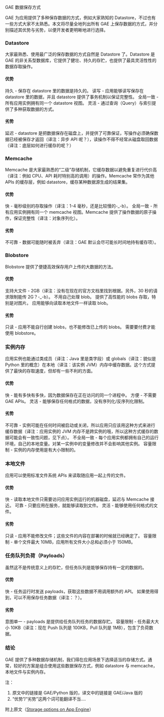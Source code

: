 GAE 数据保存方式

GAE 为应用提供了多种保存数据的方式，例如大家熟知的 Datastore，不过也有一些方式大家不太熟悉。本文将尽量全地列出所有 GAE 上保存数据的方式，并分别描述其优势与劣势，以便开发者更明晰地进行选择。

### Datastore

大家最熟悉、使用最广泛的保存数据的方式自然是 Datastore 了。Datastore 是 GAE 的非关系型数据库，它提供了健壮、持久的存贮，也提供了最具灵活性性的数据存取操作。

#### 优势

持久 - 保存在 datastore 里的数据是持久的。
读写 - 应用能够读写保存在 datastore 里的数据，并且 datastore 提供了事务机制以保证完整性。
全局一致 - 所有应用实例拥有同一个 datastore 视图。
灵活 - 通过查询（Query）与索引提供了多种获取数据的方式。

#### 劣势

延迟 - datastore 是把数据保存在磁盘上，并提供了可靠保证，写操作必须确保数据已经被保存才返回（译注：异步 API 呢？），读操作不得不经常从磁盘取回数据（译注：底层如何进行缓存的呢？）

### Memcache

Memcache 是大家最熟悉的“二级”存储机制，它缓存数据以避免重复进行代价高（译注：例如 CPU、API 耗时特别高的调用）的操作。Memcache 常作为其他 APIs 的缓存层，例如 datastore，缓存某种数据源生成的结果集。

#### 优势

快 - 毫秒级别的存取操作（译注：1-4 毫秒，还是比较慢的-_-b）。
全局一致 - 所有应用实例拥有同一个 memcache 视图。Memcache 提供了操作数据的原子操作，保证完整性（译注：对象序列化）。

#### 劣势

不可靠 - 数据可能随时被丢弃（译注：GAE 默认会尽可能长时间地持有缓存项）。

### Blobstore

Blobstore 提供了便捷高效保存用户上传的大数据的方法。

#### 优势

支持大文件 - 2GB（译注：没有在现在的官方文档里找到根据。另外，30 秒的请求限制能传 2G？-_-b）。
不用自己处理 blob。
提供了高性能的 blobs 存取，特别是对图片。
应用能够向读取本地文件一样读取 blob。

#### 劣势

只读 - 应用不能自行创建 blobs，也不能修改已上传的 blobs。
需要要付费才能使用 blobstore。

### 实例内存

应用实例也能通过类成员（译注：Java 里是类字段）或 globals（译注：貌似是 Python 里的概念）在本地（译注：该实例 JVM）内存中缓存数据。这个方式提供了最快的存取速度，但却有一些不利的方面。

#### 优势

快 - 能有多快有多快，因为数据保存在正在访问的同一个进程中。
方便 - 不需要 GAE APIs。
灵活 - 能够保存任何格式的数据，没有序列化/反序列化限制。

#### 劣势

不可靠 - 实例可能在任何时间被启动或关闭，所以应用只应该用这种方式来进行缓存数据（译注：应用实例的 JVM 内存不是跨实例的哦，所以这种方式缓存的数据可能会有一致性问题，见下点）。
不全局一致 - 每个应用实例都拥有自己的运行环境，自己的本地变量。对某一实例中的变量修改并不会影响其他实例。
容量限制 - 实例的内存使用是有大小限制的。

### 本地文件

应用可以使用标准文件系统 APIs 来读取随应用一起上传的文件。

#### 优势

快 - 读取本地文件只需要访问应用实例运行的机器磁盘，延迟与 Memcache 接近。
可靠 - 只要应用在服务，就能够读取到文件。
灵活 - 能够使用任何格式的文件。

#### 劣势

只读 - 应用不能修改文件；这些文件的内容在部署的时候就已经确定了。
容量限制 - 单个文件最大 10MB，应用所有文件大小总和必须小于 150MB。

### 任务队列负荷（Payloads）

虽然这不是传统意义上的存贮，但任务队列是能够保存持有一定的数据的。

#### 优势

快 - 任务运行时发送 payloads，获取这些数据不用调用额外的 API。
如果使用得到，可以不用保存任务数据（译注：？）。

#### 劣势

意图单一 - payloads 是提供给任务队列任务的数据存贮。
容量限制 - 任务最大大小 10KB（译注：现在 Push 队列是 100KB，Pull 队列是 1MB），包含了负荷数据。

### 结论

GAE 提供了多种数据存储机制，我们得在应用场景下选择适当的存储方式。通常，较好的方案是组合使用这些数据保存方式，例如 datastore 与 memcache，本地文件与实例内存。

注：

1. 原文中的链接是 GAE/Python 版的，译文中的链接是 GAE/Java 版的
2. “优势”/“劣势”这两个词可能翻译不当....

附上原文（[Storage options on App Engine](http://blog.notdot.net/2010/11/Storage-options-on-App-Engine)）

